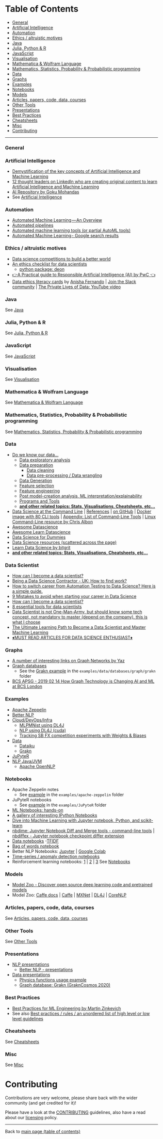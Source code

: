 # Table of Contents

- [General](#general)
- [Artificial Intelligence](#artificial-intelligence)
- [Automation](#automation)
- [Ethics / altruistic motives](#ethics--altruistic-motives)
- [Java](#java)
- [Julia, Python & R](#julia-python--r)
- [JavaScript](#javascript)
- [Visualisation](#visualisation)
- [Mathematica & Wolfram Language](#mathematica--wolfram-language)
- [Mathematics, Statistics, Probability & Probabilistic programming](#mathematics-statistics-probability--probabilistic-programming)
- [Data](#data)
- [Graphs](#graphs)
- [Examples](#examples)
- [Notebooks](#notebooks)
- [Models](#models)
- [Articles, papers, code, data, courses](#articles-papers-code-data-courses)
- [Other Tools](#other-tools)
- [Presentations](#presentations)
- [Best Practices](#best-practices)
- [Cheatsheets](#cheatsheets)
- [Misc](#misc)
- [Contributing](#contributing)

---

### General

### Artificial Intelligence

- [Demystification of the key concepts of Artificial Intelligence and Machine Learning](https://github.com/virgili0/Virgilio/blob/master/serving/paradiso/demystification-ai-ml-dl/demystification-ai-ml-dl.md)
- [12 thought leaders on LinkedIn who are creating original content to learn Artificial Intelligence and Machine Learning](https://www.linkedin.com/posts/ajitjaokar_12-thought-leaders-on-linkedin-who-are-creating-activity-6627455043429814272-MK_n)
- [AI Repository by Goku Mohandas](https://www.linkedin.com/posts/asif-bhat_datascience-data-dataanalysis-activity-6643083915873615872-je6g)
- See [Artificial Intelligence](./details/artificial-intelligence.md)

### Automation

- [Automated Machine Learning — An Overview](https://medium.com/thinkgradient/automated-machine-learning-an-overview-5a3595d5c4b5)
- [Automated pipelines](./things-to-know.md#automated-pipelines)
- [Automated machine learning tools (or partial AutoML tools)](./things-to-know.md#automated-machine-learning-tools-or-partial-automl-tools)
- [Automated Machine Learning - Google search results](https://www.google.com/search?ei=b3ktXKfbEqWAjLsPqdOxiAs&q=automated+machine+learning&oq=automated+machine&gs_l=psy-ab.3.0.0j0i20i263j0l5j0i20i263j0l2.187330.192290..193008...3.0..0.70.1100.20......0....1..gws-wiz.....6..35i39j0i131j0i67.2o6PTTxjJjw)

### Ethics / altruistic motives

- [Data science competitions to build a better world](https://www.drivendata.org/)
- [An ethics checklist for data scientists](http://deon.drivendata.org/)
  - [python package: deon](https://pypi.org/project/deon/)
- [👉A Practical guide to Responsible Artificial Intelligence (AI) by PwC 👈](https://www.linkedin.com/posts/asif-bhat_ai-activity-6642499836232986624-FCNj)
- [Data ethics literacy cards](https://public.zenkit.com/i/2RH604FcHf/iK2Z5J9kr/do-you-know-your-data?v=1wyJ56INd&hide=workspaceLists) by [Anisha Fernando](https://twitter.com/techgirl_9) | [Join the Slack community](https://dataethicsinpractice.slack.com/join/shared_invite/enQtODAwMDIxMzU3MTUyLTg5YTM3ZTIyYTg3ZTU0N2M4MDhmYjE3YmRlYTUyNTA5ZWE1MTRkYmJjYTNlM2YzYTk1YWNhZmY1N2RlYzg5Y2U) | [The Private Lives of Data: YouTube video](https://www.youtube.com/watch?v=pXtQj2UNMYE)

### Java

See [Java](./details/java-jvm.md#java_jvm)

### Julia, Python & R

See [Julia, Python & R](./details/julia-python-and-r.md#julia_python_and_r)

### JavaScript

See [JavaScript](./details/javascript.md)

### Visualisation

See [Visualisation](./details/visualisation.md#visualisation)

### Mathematica & Wolfram Language
 
See [Mathematica & Wolfram Language](./details/mathematica-wolfram-Language.md) 

### Mathematics, Statistics, Probability & Probabilistic programming
  
See [Mathematics, Statistics, Probability & Probabilistic programming](./details/maths-stats-probability.md)

### Data

  - [Do we know our data...](./data/README.md#data)
    - [Data exploratory analysis](./data/README.md#data-exploratory-analysis)
    - [Data preparation](./data/README.md#data-preparation)
      - [Data cleaning](./data/README.md#data-cleaning)
      - [Data pre-processing / Data wrangling](./data/README.md#data-preprocessing--data-wrangling)
    - [Data Generation](./data/README.md#data-generation)
    - [Feature selection](./data/README.md#feature-selection)
    - [Feature engineering](./data/README.md#feature-engineering)
    - [Post model-creation analysis, ML interpretation/explainability](./data/README.md#post-model-creation-analysis-ml-interpretationexplainability)
    - [Programs and Tools](./data/programs-and-tools.md#programs-and-tools)
    - **[and other related topics: Stats, Visualisations, Cheatsheets, etc...](data/README.md#data)**
  - [Data Science at the Command Line](https://www.datascienceatthecommandline.com) | [References](https://www.datascienceatthecommandline.com/references.html) | [on GitHub](https://github.com/jeroenjanssens/data-science-at-the-command-line) | [Docker image with 80 CLI tools](https://hub.docker.com/r/datascienceworkshops/data-science-at-the-command-line) | [Appendix: List of Command-Line Tools](http://www.ruxizhang.com/uploads/4/4/0/2/44023465/janssens2014.pdf#%5B%7B%22num%22%3A1880%2C%22gen%22%3A0%7D%2C%7B%22name%22%3A%22XYZ%22%7D%2Cnull%2C589.5%2Cnull%5D) | [Linux Command-Line resource by Chris Albon](https://chrisalbon.com/#linux)
  - [Awesome Datascience](https://github.com/bulutyazilim/awesome-datascience)
  - [Awesome Learn Datascience](https://github.com/siboehm/awesome-learn-datascience)
  - [Data Science for Dummies](http://file.allitebooks.com/20170304/Data%20Science%20For%20Dummies,%202nd%20Edition.pdf)
  - [Data Science resources (scattered across the page)](https://github.com/ayonroy2000/100DaysOfML_TelegramGroup/blob/master/Resources.md)
  - [Learn Data Science by bitgrit](https://github.com/bitgrit-official/learndatascience)
  - **[and other related topics: Stats, Visualisations, Cheatsheets, etc...](data/README.md#data)**

### Data Scientist

- [How can I become a data scientist?](https://www.linkedin.com/posts/data-science-central_how-can-i-become-a-data-scientist-activity-6611453301030473728-0weA)
- [Being a Data Science Contractor - UK: How to find work?](https://www.linkedin.com/posts/data-science-central_being-a-data-science-contractor-uk-how-activity-6618156469516849153-2WD-)
- [How to switch career from Automation Testing to Data Science? Here is a simple guide.](https://careerhops.wixsite.com/mirrorneuron/post/automation-testing-to-data-science?fbclid=IwAR3HPbfiQ6Qmq4tJPbnI7SZA59QTuL9-IPObpgEIJ_q32O_xN9ZnNaG046M)
- [9 Mistakes to avoid when starting your career in Data Science](https://www.linkedin.com/posts/nabihbawazir_datascience-machinelearning-artificialintelligence-activity-6620904711958687744-UiIm/)
- [How can I become a data scientist?](https://www.linkedin.com/posts/data-science-central_how-can-i-become-a-data-scientist-activity-6611453301030473728-0weA)
- [8 essential tools for data scientists](https://www.linkedin.com/posts/data-science-central_8-essential-tools-for-data-scientists-activity-6623350694613184512-esn2)
- [Data Scientist is not One-Man-Army, but should know some tech concept, not mandatory to master (depend on the company), this is what I choose](https://www.linkedin.com/posts/nabihbawazir_data-scientist-is-not-one-man-army-but-should-activity-6602851212972912640-t828)
- [The Ultimate Learning Path to Become a Data Scientist and Master Machine Learning](https://www.analyticsvidhya.com/blog/2019/01/learning-path-data-scientist-machine-learning-2019/)
- [♦️MUST READ ARTICLES FOR DATA SCIENCE ENTHUSIAST♦️](https://www.linkedin.com/posts/asif-bhat_datascience-neverstoplearning-datanalytics-activity-6608609171401166848-U8Do)

### Graphs
  - [A number of interesting links on Graph Networks by Yaz](https://github.com/yazdotai/graph-networks)
  - [Graph databases](./data/README.md#databases)
    - See the [Grakn example](./examples/data/databases/graph/grakn/README.md) in the `examples/data/databases/graph/grakn` folder
  - [BCS APSG - 2019 02 14 How Graph Technology is Changing AI and ML at BCS London](https://www.youtube.com/watch?v=oMqP3ISPWBY)

### Examples

  - [Apache Zeppelin](./examples/apache-zeppelin/README.md)
  - [Better NLP](./examples/better-nlp/README.md)
  - [Cloud/DevOps/Infra](./examples/cloud-devops-infra)
    - [MLPMNist using DL4J](./examples/cloud-devops-infra/valohai/MLPMnist/README.md)
    - [NLP using DL4J (cuda)](./examples/cloud-devops-infra/valohai/nlp-cuda/README.md)
    - [Tracking SB FX competition experiments with Weights & Biases](./examples/cloud-devops-infra/wandb/sb-fx-competition/README.md)
  - [Data](./examples/data)
    - [Dataiku](./examples/data/dataiku/README.md)
    - [Grakn](./examples/data/databases/graph/grakn/README.md)
  - [JuPyteR](./examples/JuPyteR/README.md)
  - [NLP Java/JVM](https://github.com/neomatrix369/nlp-java-jvm-example#nlp-javajvm-)
    - [Apache OpenNLP](https://github.com/neomatrix369/nlp-java-jvm-example/blob/master/images/java/opennlp/README.md#apache-opennlp--) 

### Notebooks

  - Apache Zeppelin notes
    - See [example](examples/apache-zeppelin/README.md) in the `examples/apache-zeppelin` folder
  - JuPyteR notebooks
    - See [example](examples/JuPyteR/README.md) in the `examples/JuPyteR` folder
  - [ML Notebooks: hands-on](https://github.com/ageron/handson-ml)
  - [A gallery of interesting IPython Notebooks](https://github.com/ipython/ipython/wiki/A-gallery-of-interesting-IPython-Notebooks)
  - [Dive into Machine Learning with Jupyter notebook, Python, and scikit-learn](http://hangtwenty.github.io/dive-into-machine-learning/)
  - [nbdime: Jupyter Notebook Diff and Merge tools - command-line tools](https://github.com/jupyter/nbdime) | [nbdiffex - Jupyter notebook checkpoint differ extension](https://gist.github.com/psychemedia/4a5137cf9a4eddba65c8ff673d19abf2#nbdiffex---jupyter-notebook-checkpoint-differ)
  - [Data notebooks](data/README.md#notebooks)
  -[TFIDF](data/README.md#notebooks)
  - [Bag of words notebook](keras-bag-of-words-expanded-version/data-scripts-notebooks/)
  - Better NLP Notebooks: [Jupyter](./examples/better-nlp/notebooks/jupyter/better_nlp_spacy_texacy_examples.ipynb) | [Google Colab](./examples/better-nlp/notebooks/google-colab/better_nlp_spacy_texacy_examples.ipynb)
  - [Time-series / anomaly detection notebooks](./time-series_anomaly-detection/README.md#notebooks)
  - Reinforcement learning notebooks: [1](https://github.com/central-ldn-data-sci/CrashCourseRL/blob/master/CrashCourseRL.ipynb) | [2](https://github.com/central-ldn-data-sci/CrashCourseRL/blob/master/crash_course_reinforcement_learning.ipynb) | [3](https://www.kaggle.com/blairyoung/crash-course-in-reinforcement-learning)
See [Notebooks](./notebooks/README.md#notebooks)

### Models

- [Model Zoo - Discover open source deep learning code and pretrained models](https://modelzoo.co/)
- Model Zoo: [Caffe docs](https://caffe2.ai/docs/zoo.html) | [Caffe](https://github.com/BVLC/caffe/wiki/Model-Zoo) | [MXNet](https://github.com/awslabs/mxnet-model-server/blob/master/docs/model_zoo.md) | [DL4J](https://deeplearning4j.org/docs/latest/deeplearning4j-zoo-models) | [CoreNLP](https://stanfordnlp.github.io/CoreNLP/model-zoo.html)

### Articles, papers, code, data, courses

See [Articles, papers, code, data, courses](./details/articles-papers-code-data-courses.md)

### Other Tools

See [Other Tools](./things-to-know.md#other-tools)

### Presentations

- [NLP presentations](./natural-language-processing/README.md#presentations)
  - [Better NLP - presentations](./examples/better-nlp/presentations)
- [Data presentations](./presentations/data/)
  - [Physics functions usage example](./presentations/data/Trackener-physics-functions-usage-example.pptx)
  - [Graph database: Grakn (GraknCosmos 2020)](../examples/data/databases/graph/grakn/presentations/README.md) 

### Best Practices

- [Best Practices for ML Engineering by Martin Zinkevich](http://martin.zinkevich.org/rules_of_ml/rules_of_ml.pdf)
- See also [Best practices / rules / an unordered list of high level or low level guidelines](data/README.md#best-practices--rules--an-unordered-list-of-high-level-or-low-level-guidelines)

### Cheatsheets

See [Cheatsheets](./details/cheatsheets.md#cheatsheets)

### Misc
 
See [Misc](./details/misc.md)

# Contributing

Contributions are very welcome, please share back with the wider community (and get credited for it)!

Please have a look at the [CONTRIBUTING](CONTRIBUTING.md) guidelines, also have a read about our [licensing](LICENSE.md) policy.

---

Back to [main page (table of contents)](README.md)
